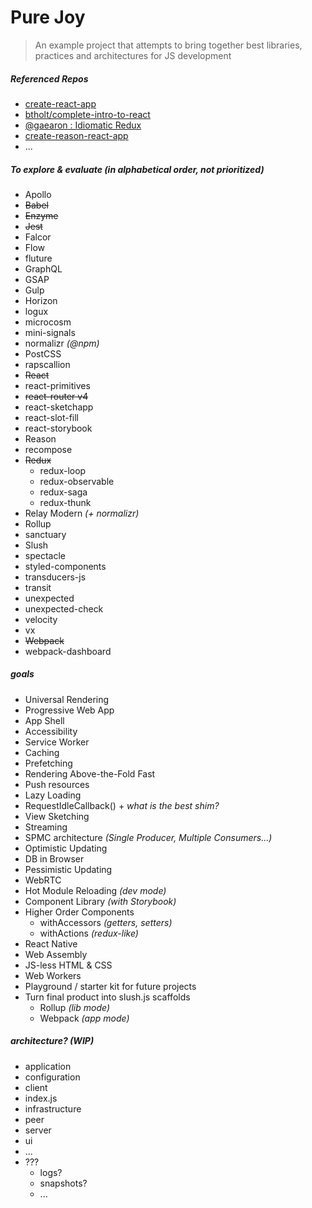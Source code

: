 # Pure Joy
> An example project that attempts to bring together best libraries, practices and architectures for JS development


##### Referenced Repos
- [create-react-app]()
- [btholt/complete-intro-to-react]()
- [@gaearon : Idiomatic Redux]()
- [create-reason-react-app]()
- ...


##### To explore & evaluate (in alphabetical order, not prioritized)
- Apollo
- ~~Babel~~
- ~~Enzyme~~
- ~~Jest~~
- Falcor
- Flow
- fluture
- GraphQL
- GSAP
- Gulp
- Horizon
- logux
- microcosm
- mini-signals
- normalizr *(@npm)*
- PostCSS
- rapscallion
- ~~React~~
- react-primitives
- ~~react-router v4~~
- react-sketchapp
- react-slot-fill
- react-storybook
- Reason
- recompose
- ~~Redux~~
  - redux-loop
  - redux-observable
  - redux-saga
  - redux-thunk
- Relay Modern *(+ normalizr)*
- Rollup
- sanctuary
- Slush
- spectacle
- styled-components
- transducers-js
- transit
- unexpected
- unexpected-check
- velocity
- vx
- ~~Webpack~~
- webpack-dashboard


##### goals
- Universal Rendering
- Progressive Web App
- App Shell
- Accessibility
- Service Worker
- Caching
- Prefetching
- Rendering Above-the-Fold Fast 
- Push resources
- Lazy Loading
- RequestIdleCallback() + *what is the best shim?*
- View Sketching
- Streaming 
- SPMC architecture  *(Single Producer, Multiple Consumers...)*
- Optimistic Updating
- DB in Browser
- Pessimistic Updating
- WebRTC
- Hot Module Reloading *(dev mode)*
- Component Library *(with Storybook)*
- Higher Order Components
  - withAccessors *(getters, setters)*
  - withActions *(redux-like)*
- React Native
- Web Assembly
- JS-less HTML & CSS
- Web Workers
- Playground / starter kit for future projects
- Turn final product into slush.js scaffolds
  - Rollup *(lib mode)*
  - Webpack *(app mode)*


##### architecture?  *(WIP)*
- application
- configuration
- client
- index.js
- infrastructure
- peer
- server
- ui
- ...
- ???
  - logs?
  - snapshots?
  - ...
